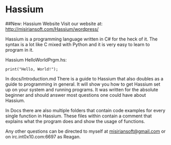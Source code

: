 # Hassium

##New: Hassium Website
Visit our website at: http://misiriansoft.com/Hassium/wordpress/

Hassium is a programming language written in C# for the heck of it.
The syntax is a lot like C mixed with Python and it is very easy to
learn to program in it.

Hassium HelloWorldPrgm.hs:
```
print("Hello, World!");
```

In docs/Introduction.md There is a guide to Hassium that also doubles
as a guide to programming in general. It will show you how to get Hassium
set up on your system and running programs. It was written for the absolute
beginner and should answer most questions one could have about Hassium.

In Docs there are also multiple folders that contain code examples for
every single function in Hassium. These files within contain a comment
that explains what the program does and show the usage of functions.

Any other questions can be directed to myself at misiriansoft@gmail.com
or on irc.int0x10.com:6697 as Reagan.
